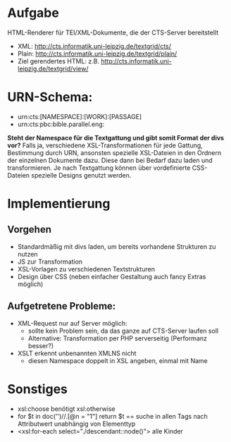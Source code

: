 # Aufgabe

HTML-Renderer für TEI/XML-Dokumente, die der CTS-Server bereitstellt

* XML: http://cts.informatik.uni-leipzig.de/textgrid/cts/  
* Plain: http://cts.informatik.uni-leipzig.de/textgrid/plain/  
* Ziel gerendertes HTML: z.B. http://cts.informatik.uni-leipzig.de/textgrid/view/

# URN-Schema:
* urn:cts:[NAMESPACE]:[WORK]:[PASSAGE]
* urn:cts:pbc:bible.parallel.eng:

**Steht der Namespace für die Textgattung und gibt somit Format der divs vor?**
Falls ja, verschiedene XSL-Transformationen für jede Gattung, Bestimmung durch URN,
ansonsten spezielle XSL-Dateien in den Ordnern der einzelnen Dokumente dazu.
Diese dann bei Bedarf dazu laden und transformieren.
Je nach Textgattung können über vordefinierte CSS-Dateien spezielle Designs
genutzt werden.

# Implementierung

## Vorgehen
* Standardmäßig mit divs laden, um bereits vorhandene Strukturen zu nutzen
* JS zur Transformation
* XSL-Vorlagen zu verschiedenen Textstrukturen
* Design über CSS (neben einfacher Gestaltung auch fancy Extras möglich)

## Aufgetretene Probleme:
* XML-Request nur auf Server möglich:
    * sollte kein Problem sein, da das ganze auf CTS-Server laufen soll
    * Alternative: Transformation per PHP serverseitig (Performanz besser?)
* XSLT erkennt unbenannten XMLNS nicht
    * diesen Namespace doppelt in XSL angeben, einmal mit Name

# Sonstiges

* xsl:choose benötigt xsl:otherwise
* for $t in doc('')//.[@n = "1"] return $t == suche in allen Tags nach Attributwert unabhängig von Elementtyp
* <xsl:for-each select="./descendant::node()"> alle Kinder
